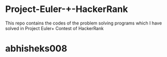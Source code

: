 # Project-Euler-+-HackerRank
This repo contains the codes of the problem solving programs which I have solved in Project Euler+ Contest of HackerRank
# abhisheks008
